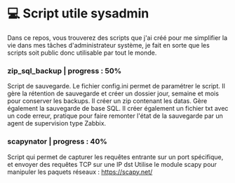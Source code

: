 # :computer: Script utile sysadmin

Dans ce repos, vous trouverez des scripts que j'ai créé pour me simplifier la vie dans mes tâches d'administrateur système, je fait en sorte que les scripts soit public donc utilisable par tout le monde.

### zip_sql_backup | progress : 50%
Script de sauvegarde. Le fichier config.ini permet de paramétrer le script. Il gère la rétention de sauvegarde et créer un dossier jour, semaine et mois pour conserver les backups. Il créer un zip contenant les datas. Gère également la sauvegarde de base SQL. Il créer également un fichier txt avec un code erreur, pratique pour faire remonter l'état de la sauvegarde par un agent de supervision type Zabbix.

### scapynator | progress : 40%
Script qui permet de capturer les requêtes entrante sur un port spécifique, et envoyer des requêtes TCP sur une IP dst
Utilise le module scapy pour manipuler les paquets réseaux : https://scapy.net/
